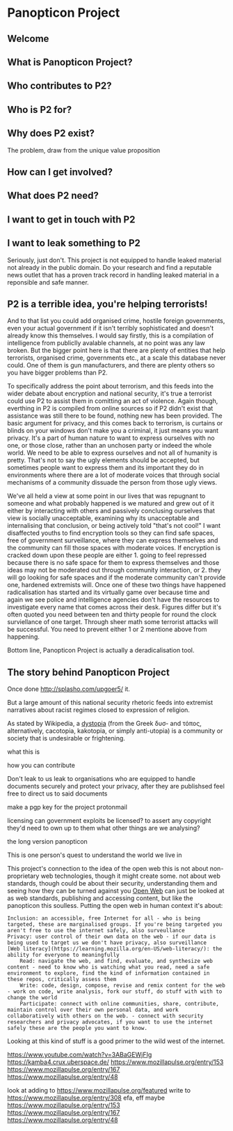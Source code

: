 # Panopticon Project

## Welcome

## What is Panopticon Project?

## Who contributes to P2?

## Who is P2 for?

## Why does P2 exist?

The problem, draw from the unique value proposition

## How can I get involved?

## What does P2 need?

## I want to get in touch with P2

## I want to leak something to P2

Seriously, just don't. This project is not equipped to handle leaked material not already in the public domain. Do your research and find a reputable news outlet that has a proven track record in handling leaked material in a reponsible and safe manner.

## P2 is a terrible idea, you're helping terrorists!

And to that list you could add organised crime, hostile foreign governments, even your actual government if it isn't terribly sophisticated and doesn't already know this themselves. I would say firstly, this is a compilation of intelligence from publiclly avalable channels, at no point was any law broken. But the bigger point here is that there are plenty of entities that help terrorists, organised crime, governments etc., at a scale this database never could. One of them is gun manufacturers, and there are plenty others so you have bigger problems than P2.

To specifically address the point about terrorism, and this feeds into the wider debate about encryption and national security, it's true a terrorist could use P2 to assist them in comitting an act of violence. Again though, everthing in P2 is compiled from online sources so if P2 didn't exist that assistance was still there to be found, nothing new has been provided. The basic argument for privacy, and this comes back to terrorism, is curtains or blinds on your windows don't make you a criminal, it just means you want privacy. It's a part of human nature to want to express ourselves with no one, or those close, rather than an unchosen party or indeed the whole world. We need to be able to express ourselves and not all of humanity is pretty. That's not to say the ugly elements should be accepted, but sometimes people want to express them and its important they do in environments where there are a lot of moderate voices that through social mechanisms of a community dissuade the person from those ugly views. 

We've all held a view at some point in our lives that was repugnant to someone and what probably happened is we matured and grew out of it either by interacting with others and passively conclusing ourselves that view is socially unacceptable, examining why its unacceptable and internalising that conclusion, or being actively told "that's not cool!" I want disaffected youths to find encryption tools so they can find safe spaces, free of government surveillance, where they can express themselves and the community can fill those spaces with moderate voices. If encryption is cracked down upon these people are either 1. going to feel repressed because there is no safe space for them to express themselves and those ideas may not be moderated out through community interaction, or 2. they will go looking for safe spaces and if the moderate community can't provide one, hardened extremists will. Once one of these two things have happened radicalisation has started and its virtually game over because time and again we see police and intelligence agencies don't have the resources to investigate every name that comes across their desk. Figures differ but it's often quoted you need between ten and thirty people for round the clock surviellance of one target. Through sheer math some terrorist attacks will be successful. You need to prevent either 1 or 2 mentione above from happening.

Bottom line, Panopticon Project is actually a deradicalisation tool.

## The story behind Panopticon Project

Once done http://splasho.com/upgoer5/ it.

But a large amount of this national security rhetoric feeds into extremist narratives about racist regimes closed to expression of religion. 

As stated by Wikipedia, a [dystopia](https://en.wikipedia.org/wiki/Dystopia) (from the Greek δυσ- and τόπος, alternatively, cacotopia, kakotopia, or simply anti-utopia) is a community or society that is undesirable or frightening.


what this is

how you can contribute

Don't leak to us
leak to organisations who are equipped to handle documents securely and protect your privacy, after they are publishsed feel free to direct us to said documents

make a pgp key for the project
protonmail

licensing 
can government exploits be licensed? to assert any copyright they'd need to own up to them
what other things are we analysing?

the long version
panopticon

This is one person's quest to understand the world we live in

This project's connection to the idea of the open web
this is not about non-proprietary web technologies, though it might create some. not about web standards, though could be about their security, understanding them and seeing how they can be turned against you
[Open Web](https://mozilla.github.io/open-leadership-training-series/articles/introduction-to-open-leadership/getting-to-know-mozilla-and-the-leadership-network/) can just be looked at as web standards, publishing and accessing content, but like the panopticon this soulless. Putting the open web in human context it's about: 

    Inclusion: an accessible, free Internet for all - who is being targeted, these are marginalised groups. If you're being targeted you aren't free to use the internet safely, also surveullance
    Privacy: user control of their own data on the web - if our data is being used to target us we don't have privacy, also surveillance
    [Web literacy](https://learning.mozilla.org/en-US/web-literacy/): the ability for everyone to meaningfully
        Read: navigate the web, and find, evaluate, and synthesize web content - need to know who is watching what you read, need a safe environment to explore, find the kind of information contained in these repos, critically assess them
        Write: code, design, compose, revise and remix content for the web - work on code, write analysis, fork our stuff, do stuff with with to change the world
        Participate: connect with online communities, share, contribute, maintain control over their own personal data, and work collaboratively with others on the web. - connect with security researchers and privacy advocates, if you want to use the internet safely these are the people you want to know.
        
Looking at this kind of stuff is a good primer to the wild west of the internet.   

https://www.youtube.com/watch?v=3ABaGEWjFIg
https://kamba4.crux.uberspace.de/
https://www.mozillapulse.org/entry/153
https://www.mozillapulse.org/entry/167
https://www.mozillapulse.org/entry/48

look at adding to https://www.mozillapulse.org/featured
write to
https://www.mozillapulse.org/entry/308
efa, eff
maybe https://www.mozillapulse.org/entry/153
https://www.mozillapulse.org/entry/167
https://www.mozillapulse.org/entry/48

